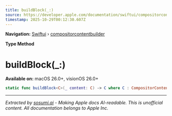 ```yaml
---
title: buildBlock(_:)
source: https://developer.apple.com/documentation/swiftui/compositorcontentbuilder/buildblock(_:)
timestamp: 2025-10-29T00:12:30.607Z
---
```


**Navigation:** [Swiftui](/documentation/swiftui) › [compositorcontentbuilder](/documentation/swiftui/compositorcontentbuilder)

**Type Method**

# buildBlock(_:)

**Available on:** macOS 26.0+, visionOS 26.0+

```swift
static func buildBlock<C>(_ content: C) -> C where C : CompositorContent
```

---

*Extracted by [sosumi.ai](https://sosumi.ai) - Making Apple docs AI-readable.*
*This is unofficial content. All documentation belongs to Apple Inc.*
